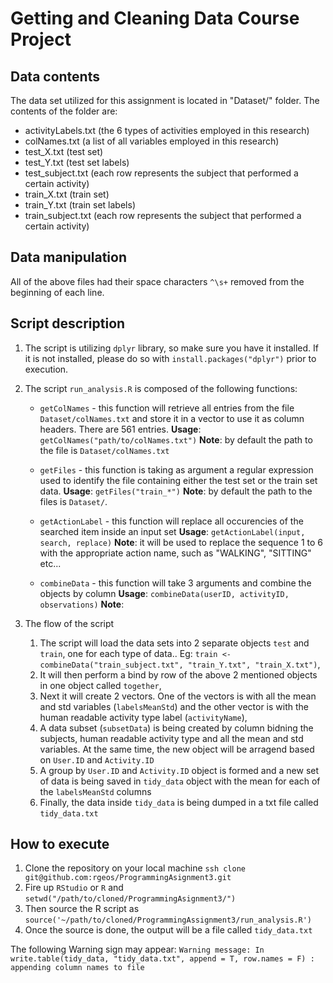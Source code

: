 # Getting and Cleaning Data Course Project

## Data contents

The data set utilized for this assignment is located in "Dataset/" folder.
The contents of the folder are:
- activityLabels.txt (the 6 types of activities employed in this research)
- colNames.txt (a list of all variables employed in this research)
- test_X.txt (test set)
- test_Y.txt (test set labels)
- test_subject.txt (each row represents the subject that performed a certain activity)
- train_X.txt (train set)
- train_Y.txt (train set labels)
- train_subject.txt (each row represents the subject that performed a certain activity)

## Data manipulation

All of the above files had their space characters `^\s+` removed from the beginning of each line.

## Script description

1. The script is utilizing `dplyr` library, so make sure you have it installed. If it is not installed, please do so with `install.packages("dplyr")` prior to execution.
2. The script `run_analysis.R` is composed of the following functions:
	- `getColNames` - this function will retrieve all entries from the file `Dataset/colNames.txt` and store it in a vector to use it as column headers. There are 561 entries.
**Usage**: `getColNames("path/to/colNames.txt")`
**Note**: by default the path to the file is `Dataset/colNames.txt`

	- `getFiles` - this function is taking as argument a regular expression used to identify the file containing either the test set or the train set data.
**Usage**: `getFiles("train_*")`
**Note**: by default the path to the files is `Dataset/`. 

	- `getActionLabel` - this function will replace all occurencies of the searched item inside an input set
**Usage**: `getActionLabel(input, search, replace)`
**Note**: it will be used to replace the sequence 1 to 6 with the appropriate action name, such as "WALKING", "SITTING" etc...

	- `combineData` - this function will take 3 arguments and combine the objects by column
**Usage**: `combineData(userID, activityID, observations)`
**Note**:

3. The flow of the script
	1. The script will load the data sets into 2 separate objects `test` and `train`, one for each type of data.. Eg: `train <- combineData("train_subject.txt", "train_Y.txt", "train_X.txt")`,
	2. It will then perform a bind by row of the above 2 mentioned objects in one object called `together`,
	3. Next it will create 2 vectors. One of the vectors is with all the mean and std variables (`labelsMeanStd`) and the other vector is with the human readable activity type label (`activityName`),
	4. A data subset (`subsetData`) is being created by column bidning the subjects, human readable activity type and all the mean and std variables. At the same time, the new object will be arragend based on `User.ID` and `Activity.ID`
	5. A group by `User.ID` and `Activity.ID` object is formed and a new set of data is being saved in `tidy_data` object with the mean for each of the `labelsMeanStd` columns
	6. Finally, the data inside `tidy_data` is being dumped in a txt file called `tidy_data.txt`

## How to execute

1. Clone the repository on your local machine `ssh clone git@github.com:rgeos/ProgrammingAsignment3.git`
2. Fire up `RStudio` or `R` and `setwd("/path/to/cloned/ProgrammingAsignment3/")`
3. Then source the R script as `source('~/path/to/cloned/ProgrammingAssignment3/run_analysis.R')`
4. Once the source is done, the output will be a file called `tidy_data.txt`

The following Warning sign may appear:
`Warning message:
In write.table(tidy_data, "tidy_data.txt", append = T, row.names = F) :
  appending column names to file`
